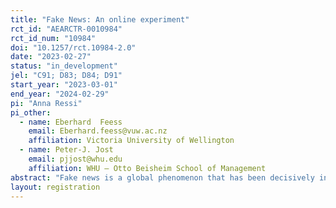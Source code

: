 ```yaml
---
title: "Fake News: An online experiment"
rct_id: "AEARCTR-0010984"
rct_id_num: "10984"
doi: "10.1257/rct.10984-2.0"
date: "2023-02-27"
status: "in_development"
jel: "C91; D83; D84; D91"
start_year: "2023-03-01"
end_year: "2024-02-29"
pi: "Anna Ressi"
pi_other:
  - name: Eberhard  Feess
    email: Eberhard.feess@vuw.ac.nz
    affiliation: Victoria University of Wellington
  - name: Peter-J. Jost
    email: pjjost@whu.edu
    affiliation: WHU – Otto Beisheim School of Management
abstract: "Fake news is a global phenomenon that has been decisively influencing our political reality to date. Important features of fake news are that (i) the person who acts as the sender of messages has superior knowledge compared to receivers, and that (ii) the sender has incentives to push the receivers’ beliefs in specific directions. Also, the success of fake news is likely to depend on (i) the receivers’ confidence in their initial beliefs, and on (ii) whether the fake news is in line with the receiver’s (ideological) worldview (partisan behavior). We develop an experiment that accounts for these features of fake news. Subjects in their role of receivers are initially asked whether they believe that the unemployment and crime rates in a US state were higher under the Trump (T) or Obama (O) administration. They can then revise their beliefs based on a message from a sender, suggesting the correct answer. Receivers are informed that senders know the correct answer, are still allowed to send either T or O, and will get a bonus if the receiver’s final answer is T (O). Receivers will get a bonus if their answer is correct. This allows us to analyze how receivers respond to the senders’ messages depending on the senders’ incentives, the receivers’ initial beliefs, and the receivers’ political attitudes.  "
layout: registration
---
```


